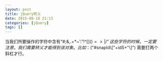 ```yaml
---
layout: post
title: jQuery转义
date: 2015-08-18 21:13
categories: [jQuery]
tags: []
---
```

当我们所要操作的字符中含有“#;&,.+*~’:”!^$[]()=>|/”这些字符的时候，一定要注意，我们需要转义才能得到该对象。
比如：$("#snapId\\["+idS+"\\]")
需要打两个斜杠才行。
